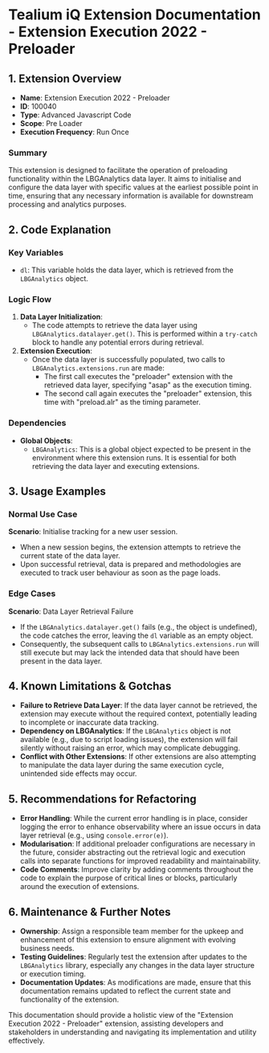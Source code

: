 # Tealium iQ Extension Documentation - Extension Execution 2022 - Preloader

## 1. Extension Overview

- **Name**: Extension Execution 2022 - Preloader
- **ID**: 100040
- **Type**: Advanced Javascript Code
- **Scope**: Pre Loader
- **Execution Frequency**: Run Once

### Summary
This extension is designed to facilitate the operation of preloading functionality within the LBGAnalytics data layer. It aims to initialise and configure the data layer with specific values at the earliest possible point in time, ensuring that any necessary information is available for downstream processing and analytics purposes.

## 2. Code Explanation

### Key Variables
- `dl`: This variable holds the data layer, which is retrieved from the `LBGAnalytics` object.

### Logic Flow
1. **Data Layer Initialization**:
   - The code attempts to retrieve the data layer using `LBGAnalytics.datalayer.get()`. This is performed within a `try-catch` block to handle any potential errors during retrieval.
2. **Extension Execution**:
   - Once the data layer is successfully populated, two calls to `LBGAnalytics.extensions.run` are made:
     - The first call executes the "preloader" extension with the retrieved data layer, specifying "asap" as the execution timing.
     - The second call again executes the "preloader" extension, this time with "preload.alr" as the timing parameter.

### Dependencies
- **Global Objects**:
  - `LBGAnalytics`: This is a global object expected to be present in the environment where this extension runs. It is essential for both retrieving the data layer and executing extensions.

## 3. Usage Examples

### Normal Use Case
**Scenario**: Initialise tracking for a new user session.
- When a new session begins, the extension attempts to retrieve the current state of the data layer.
- Upon successful retrieval, data is prepared and methodologies are executed to track user behaviour as soon as the page loads.

### Edge Cases
**Scenario**: Data Layer Retrieval Failure
- If the `LBGAnalytics.datalayer.get()` fails (e.g., the object is undefined), the code catches the error, leaving the `dl` variable as an empty object.
- Consequently, the subsequent calls to `LBGAnalytics.extensions.run` will still execute but may lack the intended data that should have been present in the data layer.

## 4. Known Limitations & Gotchas

- **Failure to Retrieve Data Layer**: If the data layer cannot be retrieved, the extension may execute without the required context, potentially leading to incomplete or inaccurate data tracking.
- **Dependency on LBGAnalytics**: If the `LBGAnalytics` object is not available (e.g., due to script loading issues), the extension will fail silently without raising an error, which may complicate debugging.
- **Conflict with Other Extensions**: If other extensions are also attempting to manipulate the data layer during the same execution cycle, unintended side effects may occur.

## 5. Recommendations for Refactoring

- **Error Handling**: While the current error handling is in place, consider logging the error to enhance observability where an issue occurs in data layer retrieval (e.g., using `console.error(e)`).
- **Modularisation**: If additional preloader configurations are necessary in the future, consider abstracting out the retrieval logic and execution calls into separate functions for improved readability and maintainability.
- **Code Comments**: Improve clarity by adding comments throughout the code to explain the purpose of critical lines or blocks, particularly around the execution of extensions.

## 6. Maintenance & Further Notes

- **Ownership**: Assign a responsible team member for the upkeep and enhancement of this extension to ensure alignment with evolving business needs.
- **Testing Guidelines**: Regularly test the extension after updates to the `LBGAnalytics` library, especially any changes in the data layer structure or execution timing.
- **Documentation Updates**: As modifications are made, ensure that this documentation remains updated to reflect the current state and functionality of the extension.

This documentation should provide a holistic view of the "Extension Execution 2022 - Preloader" extension, assisting developers and stakeholders in understanding and navigating its implementation and utility effectively.